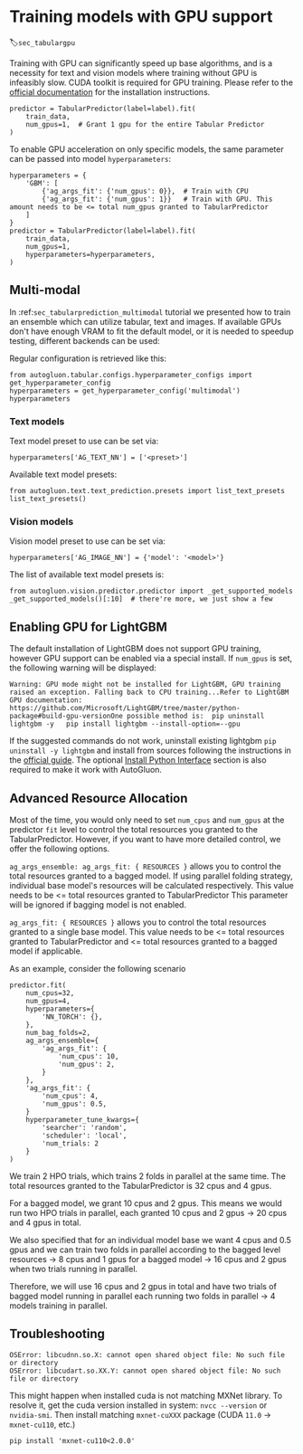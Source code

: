 # Training models with GPU support
:label:`sec_tabulargpu`

Training with GPU can significantly speed up base algorithms, and is a necessity for text and vision models where training without GPU is infeasibly slow. 
CUDA toolkit is required for GPU training. Please refer to the [official documentation](https://docs.nvidia.com/cuda/) for the installation instructions.

```{.python}
predictor = TabularPredictor(label=label).fit(
    train_data,
    num_gpus=1,  # Grant 1 gpu for the entire Tabular Predictor
)
```

To enable GPU acceleration on only specific models, the same parameter can be passed into model `hyperparameters`:

```{.python}
hyperparameters = {
    'GBM': [
        {'ag_args_fit': {'num_gpus': 0}},  # Train with CPU
        {'ag_args_fit': {'num_gpus': 1}}   # Train with GPU. This amount needs to be <= total num_gpus granted to TabularPredictor
    ]
}
predictor = TabularPredictor(label=label).fit(
    train_data, 
    num_gpus=1,
    hyperparameters=hyperparameters, 
)
```

## Multi-modal

In :ref:`sec_tabularprediction_multimodal` tutorial we presented how to train an ensemble which can utilize tabular, text and images. 
If available GPUs don't have enough VRAM to fit the default model, or it is needed to speedup testing, different backends can be used:

Regular configuration is retrieved like this:

```{.python .input}
from autogluon.tabular.configs.hyperparameter_configs import get_hyperparameter_config
hyperparameters = get_hyperparameter_config('multimodal')
hyperparameters
```

### Text models

Text model preset to use can be set via:

```{.python}
hyperparameters['AG_TEXT_NN'] = ['<preset>']
```

Available text model presets:


```{.python .input}
from autogluon.text.text_prediction.presets import list_text_presets
list_text_presets()
```

### Vision models

Vision model preset to use can be set via:

```{.python}
hyperparameters['AG_IMAGE_NN'] = {'model': '<model>'}
```

The list of available text model presets is:

```{.python .input}
from autogluon.vision.predictor.predictor import _get_supported_models
_get_supported_models()[:10]  # there're more, we just show a few
```

## Enabling GPU for LightGBM

The default installation of LightGBM does not support GPU training, however GPU support can be enabled via a special install. If `num_gpus` is set, the following warning will be displayed:

```
Warning: GPU mode might not be installed for LightGBM, GPU training raised an exception. Falling back to CPU training...Refer to LightGBM GPU documentation: https://github.com/Microsoft/LightGBM/tree/master/python-package#build-gpu-versionOne possible method is:	pip uninstall lightgbm -y	pip install lightgbm --install-option=--gpu
```

If the suggested commands do not work, uninstall existing lightgbm `pip uninstall -y lightgbm` and install from sources following the instructions in the [official guide](https://lightgbm.readthedocs.io/en/latest/GPU-Tutorial.html). The
optional [Install Python Interface](https://lightgbm.readthedocs.io/en/latest/GPU-Tutorial.html#install-python-interface-optional) section is also required to make it work with AutoGluon.

## Advanced Resource Allocation

Most of the time, you would only need to set `num_cpus` and `num_gpus` at the predictor `fit` level to control the total resources you granted to the TabularPredictor.
However, if you want to have more detailed control, we offer the following options.

`ag_args_ensemble: ag_args_fit: { RESOURCES }` allows you to control the total resources granted to a bagged model.
If using parallel folding strategy, individual base model's resources will be calculated respectively.
This value needs to be <= total resources granted to TabularPredictor
This parameter will be ignored if bagging model is not enabled.

`ag_args_fit: { RESOURCES }` allows you to control the total resources granted to a single base model.
This value needs to be <= total resources granted to TabularPredictor and <= total resources granted to a bagged model if applicable.

As an example, consider the following scenario 

```{.python}
predictor.fit(
    num_cpus=32,
    num_gpus=4,
    hyperparameters={
        'NN_TORCH': {},
    },
    num_bag_folds=2,
    ag_args_ensemble={
        'ag_args_fit': {
            'num_cpus': 10,
            'num_gpus': 2,
        }
    },
    'ag_args_fit': {
        'num_cpus': 4,
        'num_gpus': 0.5,
    }
    hyperparameter_tune_kwargs={
        'searcher': 'random',
        'scheduler': 'local',
        'num_trials: 2
    }
)
```

We train 2 HPO trials, which trains 2 folds in parallel at the same time. The total resources granted to the TabularPredictor is 32 cpus and 4 gpus.

For a bagged model, we grant 10 cpus and 2 gpus.
This means we would run two HPO trials in parallel, each granted 10 cpus and 2 gpus -> 20 cpus and 4 gpus in total.

We also specified that for an individual model base we want 4 cpus and 0.5 gpus and we can train two folds in parallel according to the bagged level resources -> 8 cpus and 1 gpus for a bagged model -> 16 cpus and 2 gpus when two trials running in parallel.

Therefore, we will use 16 cpus and 2 gpus in total and have two trials of bagged model running in parallel each running two folds in parallel -> 4 models training in parallel.

## Troubleshooting

```
OSError: libcudnn.so.X: cannot open shared object file: No such file or directory
OSError: libcudart.so.XX.Y: cannot open shared object file: No such file or directory
```

This might happen when installed cuda is not matching MXNet library. To resolve it, get the cuda version installed in system: `nvcc --version` or `nvidia-smi`. Then install matching `mxnet-cuXXX` package (CUDA `11.0` -> `mxnet-cu110`, etc.)

```
pip install 'mxnet-cu110<2.0.0'
```
